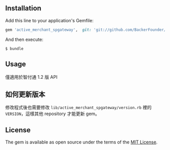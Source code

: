 ## Installation

Add this line to your application's Gemfile:

```ruby
gem 'active_merchant_spgateway',  git: 'git://github.com/BackerFounder/active_merchant_spgateway'
```

And then execute:

    $ bundle

## Usage

僅適用於智付通 1.2 版 API

## 如何更新版本

修改程式後也需要修改 `lib/active_merchant_spgateway/version.rb` 裡的 `VERSION`，這樣其他 repository 才能更新 gem。

## License

The gem is available as open source under the terms of the [MIT License](http://opensource.org/licenses/MIT).
